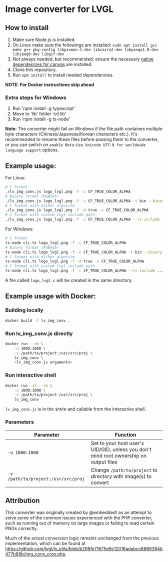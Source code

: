 # Image converter for LVGL

## How to install

1. Make sure Node.js is installed.
1. On Linux make sure the followings are installed: `sudo apt install gcc make g++ pkg-config libpixman-1-dev libcairo2-dev libpango1.0-dev libjpeg8-dev libgif-dev`
1. Not always needed, but recommended: ensure the necessary [native dependencies for canvas](https://github.com/Automattic/node-canvas#compiling) are installed.
1. Clone this repository.
1. Run `npm install` to install needed dependencies.

**NOTE: For Docker instructions skip ahead**

### Extra steps for Windows
1. Run 'npm install -g typescript'
1. Move to 'lib' folder 'cd lib'
1. Run 'npm install -g ts-node'

**Note**: The converter might fail on Windows if the file path containes multiple byte characters (Chinese/Japanese/Korean characters etc.). It's recommended to rename these files before passing them to the converter, or you can switch on `enable Beta:Use Unicode UTF-8 for worldwide language support` options.

## Example usage:
For Linux:
```sh
# C format
./lv_img_conv.js logo_lvgl.png -f -c CF_TRUE_COLOR_ALPHA
# Binary format (RGB565)
./lv_img_conv.js logo_lvgl.png -f -c CF_TRUE_COLOR_ALPHA -t bin --binary-format 565
# C format with dither algoritm
./lv_img_conv.js logo_lvgl.png -f -d true -c CF_TRUE_COLOR_ALPHA
# C format with custom lvgl include path
./lv_img_conv.js logo_lvgl.png -f -c CF_TRUE_COLOR_ALPHA --lv-include ../lvgl/lvgl.h
```

For Windows:
```sh
# C format
ts-node cli.ts logo_lvgl.png -f -c CF_TRUE_COLOR_ALPHA
# Binary format (RGB565)
ts-node cli.ts logo_lvgl.png -f -c CF_TRUE_COLOR_ALPHA -t bin --binary-format 565
# C format with dither algoritm
ts-node cli.ts logo_lvgl.png -f -d true -c CF_TRUE_COLOR_ALPHA
# C format with custom lvgl include path
ts-node cli.ts logo_lvgl.png -f -c CF_TRUE_COLOR_ALPHA --lv-include ../lvgl/lvgl.h
```

A file called `logo_lvgl.c` will be created in the same directory.

## Example usage with Docker:

### Building locally

```bash
docker build -t lv_img_conv .
```

### Run lv_img_conv.js directly

```bash
docker run --rm \
    -u 1000:1000 \
    -v /path/to/project:/usr/src/proj \
    lv_img_conv \
    <lv_img_conv.js arguments>
```

### Run interactive shell

```bash
docker run -it --rm \
    -u 1000:1000 \
    -v /path/to/project:/usr/src/proj \
    lv_img_conv
```

`lv_img_conv.js` is in the `$PATH` and callable from the interactive shell.

### Parameters

| Parameter | Function |
| --- | --- |
| `-u 1000:1000` | Set to your host user's UID/GID, unless you don't mind root ownership on output files |
| `-v /path/to/project:/usr/src/proj` | Change `/path/to/project` to directory with image(s) to convert |

## Attribution

This converter was originally created by @embeddedt as an attempt to solve some of the common issues experienced with the PHP converter, such as running out of memory on large images or failing to read certain PNGs correctly.

Much of the actual conversion logic remains unchanged from the previous implementation, which can be found at https://github.com/lvgl/lv_utils/blob/b298fe71675e9c12016adabcc8889394b477b89b/img_conv_core.php.
